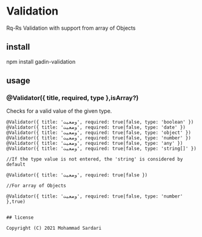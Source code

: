 # Validation

Rq-Rs Validation with support from array of Objects

## install

npm install gadin-validation

## usage

### @Validator({ title, required, type },isArray?)

Checks for a valid value of the given type.

    @Validator({ title: 'وضعیت', required: true|false, type: 'boolean' })
    @Validator({ title: 'وضعیت', required: true|false, type: 'date' })
    @Validator({ title: 'وضعیت', required: true|false, type: 'object' })
    @Validator({ title: 'وضعیت', required: true|false, type: 'number' })
    @Validator({ title: 'وضعیت', required: true|false, type: 'any' })
    @Validator({ title: 'وضعیت', required: true|false, type: 'string[]' })

    //If the type value is not entered, the 'string' is considered by default

    @Validator({ title: 'وضعیت', required: true|false })

    //For array of Objects

    @Validator({ title: 'وضعیت', required: true|false, type: 'number' },true)


    ## license

    Copyright (C) 2021 Mohammad Sardari



